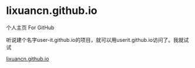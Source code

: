 lixuancn.github.io
==================

个人主页 For GitHub

听说建个名字user-it.github.io的项目，就可以用userit.github.io访问了。我就试试

<a href="lixuancn.github.io">lixuancn.github.io</a>
